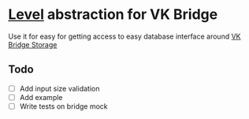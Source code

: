 # [Level](https://github.com/Level/abstract-level) abstraction for VK Bridge
Use it for easy for getting access to easy database interface around [VK Bridge Storage](https://dev.vk.com/ru/bridge/VKWebAppStorageGet)

## Todo
- [ ] Add input size validation
- [ ] Add example 
- [ ] Write tests on bridge mock
